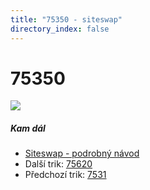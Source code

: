 ```yaml
---
title: "75350 - siteswap"
directory_index: false
---
```


# 75350

![](/animace/siteswap/75350.gif)

##### Kam dál

- [Siteswap - podrobný návod](/siteswap.html "Podrobné vysvětlení siteswapů..")
- Další trik: [75620](75620.html "Siteswap 75620")
- Předchozí trik: [7531](7531.html "Siteswap 7531")


